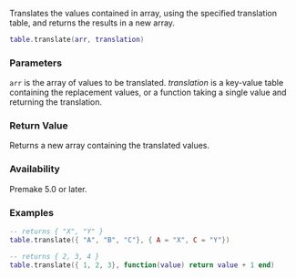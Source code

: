 Translates the values contained in array, using the specified translation table, and returns the results in a new array.

```lua
table.translate(arr, translation)
```

### Parameters ###

`arr` is the array of values to be translated. *translation* is a key-value table containing the replacement values, or a function taking a single value and returning the translation.


### Return Value ###

Returns a new array containing the translated values.


### Availability ###

Premake 5.0 or later.


### Examples ###

```lua
-- returns { "X", "Y" }
table.translate({ "A", "B", "C"}, { A = "X", C = "Y"})

-- returns { 2, 3, 4 }
table.translate({ 1, 2, 3}, function(value) return value + 1 end)
```
